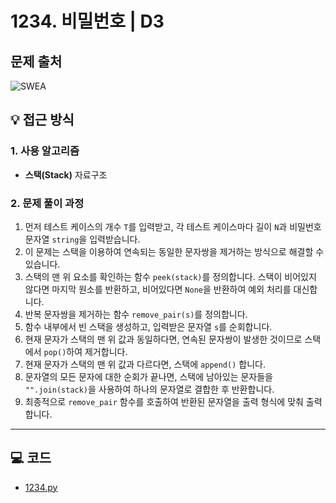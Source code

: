 # 1234. 비밀번호 | D3

## 문제 출처
![SWEA](https://swexpertacademy.com/main/code/problem/problemDetail.do?contestProbId=AV14_DEKAJcCFAYD&categoryId=AV14_DEKAJcCFAYD&categoryType=CODE&problemTitle=1234&orderBy=FIRST_REG_DATETIME&selectCodeLang=ALL&select-1=&pageSize=10&pageIndex=1)

## 💡 접근 방식

### 1. 사용 알고리즘
* **스택(Stack)** 자료구조

### 2. 문제 풀이 과정
1.  먼저 테스트 케이스의 개수 `T`를 입력받고, 각 테스트 케이스마다 길이 `N`과 비밀번호 문자열 `string`을 입력받습니다.
2.  이 문제는 스택을 이용하여 연속되는 동일한 문자쌍을 제거하는 방식으로 해결할 수 있습니다.
3.  스택의 맨 위 요소를 확인하는 함수 `peek(stack)`를 정의합니다. 스택이 비어있지 않다면 마지막 원소를 반환하고, 비어있다면 `None`을 반환하여 예외 처리를 대신합니다.
4.  반복 문자쌍을 제거하는 함수 `remove_pair(s)`를 정의합니다.
5.  함수 내부에서 빈 스택을 생성하고, 입력받은 문자열 `s`를 순회합니다.
6.  현재 문자가 스택의 맨 위 값과 동일하다면, 연속된 문자쌍이 발생한 것이므로 스택에서 `pop()`하여 제거합니다.
7.  현재 문자가 스택의 맨 위 값과 다르다면, 스택에 `append()` 합니다.
8.  문자열의 모든 문자에 대한 순회가 끝나면, 스택에 남아있는 문자들을 `"".join(stack)`을 사용하여 하나의 문자열로 결합한 후 반환합니다.
9.  최종적으로 `remove_pair` 함수를 호출하여 반환된 문자열을 출력 형식에 맞춰 출력합니다.


---

## 💻 코드
* [1234.py](1234.py)